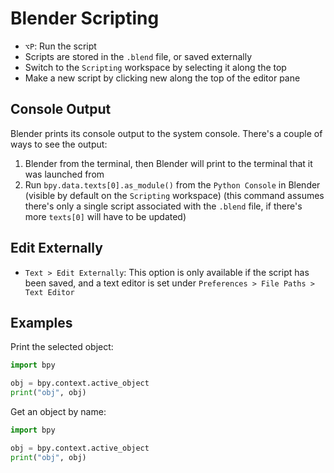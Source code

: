 # Blender Scripting

- `⌥P`: Run the script
- Scripts are stored in the `.blend` file, or saved externally
- Switch to the `Scripting` workspace by selecting it along the top
- Make a new script by clicking new along the top of the editor pane

## Console Output

Blender prints its console output to the system console. There's a couple of ways to see the output:

1. Blender from the terminal, then Blender will print to the terminal that it was launched from
1. Run `bpy.data.texts[0].as_module()` from the `Python Console` in Blender (visible by default on the `Scripting` workspace) (this command assumes there's only a single script associated with the `.blend` file, if there's more `texts[0]` will have to be updated)

## Edit Externally

- `Text > Edit Externally`: This option is only available if the script has been saved, and a text editor is set under `Preferences > File Paths > Text Editor`

## Examples

Print the selected object:

``` python
import bpy

obj = bpy.context.active_object
print("obj", obj)
```

Get an object by name:

``` python
import bpy

obj = bpy.context.active_object
print("obj", obj)
```
